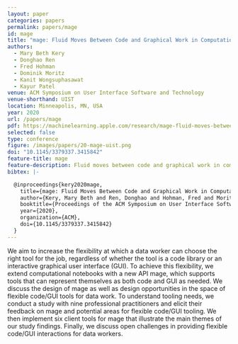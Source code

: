 ```yaml
---
layout: paper
categories: papers
permalink: papers/mage
id: mage
title: "mage: Fluid Moves Between Code and Graphical Work in Computational Notebooks"
authors: 
  - Mary Beth Kery
  - Donghao Ren
  - Fred Hohman
  - Dominik Moritz
  - Kanit Wongsuphasawat
  - Kayur Patel
venue: ACM Symposium on User Interface Software and Technology
venue-shorthand: UIST
location: Minneapolis, MN, USA
year: 2020
url: /papers/mage
pdf: https://machinelearning.apple.com/research/mage-fluid-moves-between-code
selected: false
type: conference
figure: /images/papers/20-mage-uist.png
doi: "10.1145/3379337.3415842"
feature-title: mage
feature-description: Fluid moves between code and graphical work in computational notebooks
bibtex: |-

  @inproceedings{kery2020mage,
    title={mage: Fluid Moves Between Code and Graphical Work in Computational Notebooks},
    author={Kery, Mary Beth and Ren, Donghao and Hohman, Fred and Moritz, Dominik and Wongsuphasawat, Kanit and Patel, Kayur},
    booktitle={Proceedings of the ACM Symposium on User Interface Software and Technology},
    year={2020},
    organization={ACM},
    doi={10.1145/3379337.3415842}
  }
---
```


We aim to increase the flexibility at which a data worker can choose the right tool for the job, regardless of whether the tool is a code library or an interactive graphical user interface (GUI).
To achieve this flexibility, we extend computational notebooks with a new API mage, which supports tools that can represent themselves as both code and GUI as needed.
We discuss the design of mage as well as design opportunities in the space of flexible code/GUI tools for data work.
To understand tooling needs, we conduct a study with nine professional practitioners and elicit their feedback on mage and potential areas for flexible code/GUI tooling.
We then implement six client tools for mage that illustrate the main themes of our study findings.
Finally, we discuss open challenges in providing flexible code/GUI interactions for data workers.